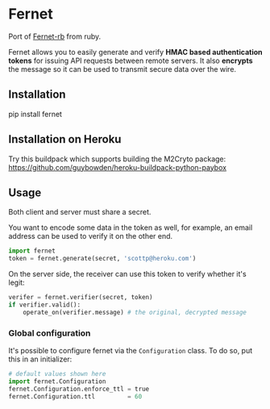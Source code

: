 # Fernet

Port of [Fernet-rb](https://github.com/fernet/fernet-rb) from ruby.

Fernet allows you to easily generate and verify **HMAC based authentication
tokens** for issuing API requests between remote servers. It also **encrypts**
the message so it can be used to transmit secure data over the wire.

## Installation

pip install fernet

## Installation on Heroku

Try this buildpack which supports building the M2Cryto package: 
  https://github.com/guybowden/heroku-buildpack-python-paybox
  
## Usage

Both client and server must share a secret.

You want to encode some data in the token as well, for example, an email
address can be used to verify it on the other end.


```python
import fernet
token = fernet.generate(secret, 'scottp@heroku.com')
```

On the server side, the receiver can use this token to verify whether it's
legit:

```python
verifer = fernet.verifier(secret, token)
if verifier.valid():
    operate_on(verifier.message) # the original, decrypted message
```

### Global configuration

It's possible to configure fernet via the `Configuration` class. To do so, put
this in an initializer:

```python
# default values shown here
import fernet.Configuration
fernet.Configuration.enforce_ttl = true
fernet.Configuration.ttl         = 60
```
